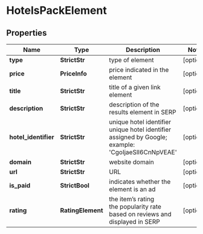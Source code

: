 # HotelsPackElement


## Properties

| Name | Type | Description | Notes |
|------------ | ------------- | ------------- | -------------|
**type** | **StrictStr** | type of element |[optional]|
**price** | **PriceInfo** | price indicated in the element |[optional]|
**title** | **StrictStr** | title of a given link element |[optional]|
**description** | **StrictStr** | description of the results element in SERP |[optional]|
**hotel_identifier** | **StrictStr** | unique hotel identifier<br>unique hotel identifier assigned by Google;<br>example: 'CgoIjaeSlI6CnNpVEAE' |[optional]|
**domain** | **StrictStr** | website domain |[optional]|
**url** | **StrictStr** | URL |[optional]|
**is_paid** | **StrictBool** | indicates whether the element is an ad |[optional]|
**rating** | **RatingElement** | the item’s rating <br>the popularity rate based on reviews and displayed in SERP |[optional]|